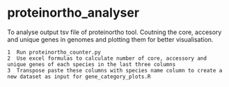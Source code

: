 # proteinortho_analyser
To analyse output tsv file of proteinortho tool. Coutning the core, accesory and unique genes in genomes and plotting them for better visualisation.

    1  Run proteinortho_counter.py
    2  Use excel formulas to calculate number of core, accessory and unique genes of each species in the last three columns
    3  Transpose paste these columns with species name column to create a new dataset as input for gene_category_plots.R
